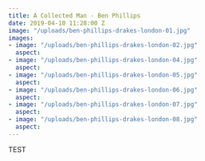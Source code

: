 ```yaml
---
title: A Collected Man - Ben Phillips
date: 2019-04-10 11:28:00 Z
image: "/uploads/ben-phillips-drakes-london-01.jpg"
images:
- image: "/uploads/ben-phillips-drakes-london-02.jpg"
  aspect: 
- image: "/uploads/ben-phillips-drakes-london-04.jpg"
  aspect: 
- image: "/uploads/ben-phillips-drakes-london-05.jpg"
  aspect: 
- image: "/uploads/ben-phillips-drakes-london-06.jpg"
  aspect: 
- image: "/uploads/ben-phillips-drakes-london-07.jpg"
  aspect: 
- image: "/uploads/ben-phillips-drakes-london-08.jpg"
  aspect: 
---
```


TEST